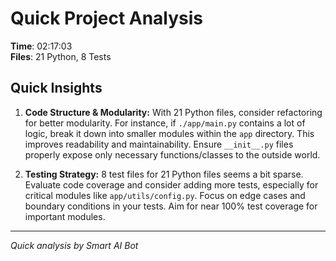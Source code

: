 # Quick Project Analysis

**Time**: 02:17:03  
**Files**: 21 Python, 8 Tests

## Quick Insights

1. **Code Structure & Modularity:**  With 21 Python files, consider refactoring for better modularity.  For instance, if `./app/main.py` contains a lot of logic, break it down into smaller modules within the `app` directory.  This improves readability and maintainability.  Ensure `__init__.py` files properly expose only necessary functions/classes to the outside world.

2. **Testing Strategy:**  8 test files for 21 Python files seems a bit sparse. Evaluate code coverage and consider adding more tests, especially for critical modules like `app/utils/config.py`. Focus on edge cases and boundary conditions in your tests. Aim for near 100% test coverage for important modules.


---
*Quick analysis by Smart AI Bot*
